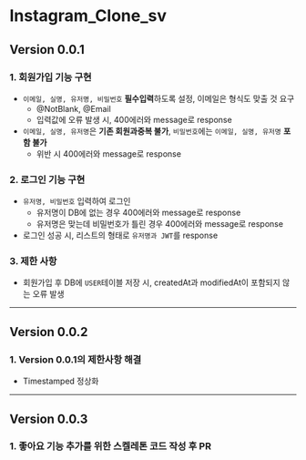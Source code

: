# Instagram_Clone_sv

## Version 0.0.1
### 1. 회원가입 기능 구현

* ```이메일, 실명, 유저명, 비밀번호``` **필수입력**하도록 설정, 이메일은 형식도 맞출 것 요구
  + @NotBlank, @Email
  + 입력값에 오류 발생 시, 400에러와 message로 response
* ```이메일, 실명, 유저명```은 **기존 회원과중복 불가**, ```비밀번호```에는 ```이메일, 실명, 유저명``` **포함 불가**
  + 위반 시 400에러와 message로 response
  
### 2. 로그인 기능 구현

* ```유저명, 비밀번호``` 입력하여 로그인
  + 유저명이 DB에 없는 경우 400에러와 message로 response
  + 유저명은 맞는데 비밀번호가 틀린 경우 400에러와 message로 response
* 로그인 성공 시, 리스트의 형태로 ```유저명과 JWT```를 response

### 3. 제한 사항

* 회원가입 후 DB에 ```USER```테이블 저장 시, createdAt과 modifiedAt이 포함되지 않는 오류 발생
------
## Version 0.0.2
### 1. Version 0.0.1의 제한사항 해결

* Timestamped 정상화
------
## Version 0.0.3
### 1. 좋아요 기능 추가를 위한 스켈레톤 코드 작성 후 PR
